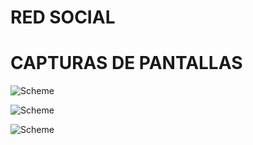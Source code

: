 # RED SOCIAL

# CAPTURAS DE PANTALLAS

![Scheme](images/capturasdepantalla/captura1.png)


![Scheme](images/capturasdepantalla/captura2.png)


![Scheme](images/capturasdepantalla/captura3.png)


